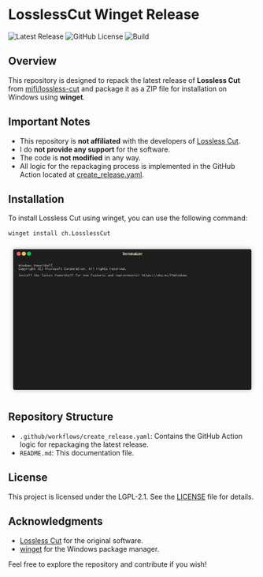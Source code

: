 # LosslessCut Winget Release
![Latest Release](https://img.shields.io/github/v/release/chrishuan9/losslesscut-winget-rls
)
![GitHub License](https://img.shields.io/github/license/chrishuan9/losslesscut-winget-rls)
![Build](https://github.com/chrishuan9/losslesscut-winget-rls/actions/workflows/create_release.yaml/badge.svg)

## Overview

This repository is designed to repack the latest release of **Lossless Cut** from [mifi/lossless-cut](https://github.com/mifi/lossless-cut) and package it as a ZIP file for installation on Windows using **winget**. 

## Important Notes

- This repository is **not affiliated** with the developers of [Lossless Cut](https://github.com/mifi/lossless-cut).
- I do **not provide any support** for the software.
- The code is **not modified** in any way.
- All logic for the repackaging process is implemented in the GitHub Action located at [create_release.yaml](.github/workflows/create_release.yaml).

## Installation

To install Lossless Cut using winget, you can use the following command:

```bash
winget install ch.LosslessCut
```
![Install](./assets/install.gif)

## Repository Structure

- `.github/workflows/create_release.yaml`: Contains the GitHub Action logic for repackaging the latest release.
- `README.md`: This documentation file.

## License

This project is licensed under the LGPL-2.1. See the [LICENSE](LICENSE) file for details.

## Acknowledgments

- [Lossless Cut](https://github.com/mifi/lossless-cut) for the original software.
- [winget](https://winget.run/) for the Windows package manager.

Feel free to explore the repository and contribute if you wish!